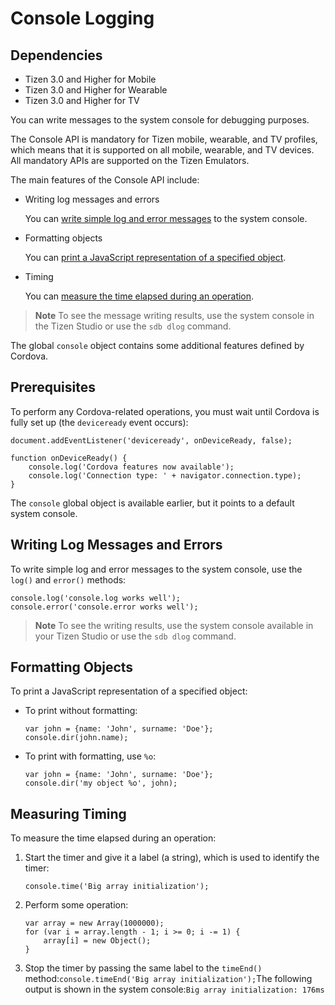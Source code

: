 # Console Logging

## Dependencies

- Tizen 3.0 and Higher for Mobile
- Tizen 3.0 and Higher for Wearable
- Tizen 3.0 and Higher for TV

You can write messages to the system console for debugging purposes.

The Console API is mandatory for Tizen mobile, wearable, and TV profiles, which means that it is supported on all mobile, wearable, and TV devices. All mandatory APIs are supported on the Tizen Emulators.

The main features of the Console API include:

- Writing log messages and errors

  You can [write simple log and error messages](./cordova/console-w.md#loganderror) to the system console.

- Formatting objects

  You can [print a JavaScript representation of a specified object](./cordova/console-w.md#dirobject).

- Timing

  You can [measure the time elapsed during an operation](./cordova/console-w.md#logtiming).

> **Note**
> To see the message writing results, use the system console in the Tizen Studio or use the `sdb dlog` command.

The global `console` object contains some additional features defined by Cordova.

## Prerequisites

To perform any Cordova-related operations, you must wait until Cordova is fully set up (the `deviceready` event occurs):

```
document.addEventListener('deviceready', onDeviceReady, false);

function onDeviceReady() {
    console.log('Cordova features now available');
    console.log('Connection type: ' + navigator.connection.type);
}
```

The `console` global object is available earlier, but it points to a default system console.

## Writing Log Messages and Errors

To write simple log and error messages to the system console, use the `log()` and `error()` methods:

```
console.log('console.log works well');
console.error('console.error works well');
```

> **Note**
> To see the writing results, use the system console available in your Tizen Studio or use the `sdb dlog` command.

## Formatting Objects

To print a JavaScript representation of a specified object:

- To print without formatting:

  ```
  var john = {name: 'John', surname: 'Doe'};
  console.dir(john.name);
  ```

- To print with formatting, use `%o`:

  ```
  var john = {name: 'John', surname: 'Doe'};
  console.dir('my object %o', john);
  ```

## Measuring Timing

To measure the time elapsed during an operation:

1. Start the timer and give it a label (a string), which is used to identify the timer:

   ```
   console.time('Big array initialization');
   ```

2. Perform some operation:

   ```
   var array = new Array(1000000);
   for (var i = array.length - 1; i >= 0; i -= 1) {
       array[i] = new Object();
   }
   ```

3. Stop the timer by passing the same label to the `timeEnd()` method:`console.timeEnd('Big array initialization');`The following output is shown in the system console:`Big array initialization: 176ms`